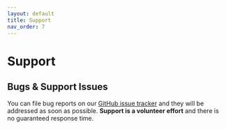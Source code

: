 ```yaml
---
layout: default
title: Support
nav_order: 7
---
```

# Support

## Bugs & Support Issues

You can file bug reports on our [GitHub issue tracker](https://github.com/diogofgm/TA-aruba_networks/issues) and they will be addressed as soon as possible.
**Support is a volunteer effort** and there is no guaranteed response time.

